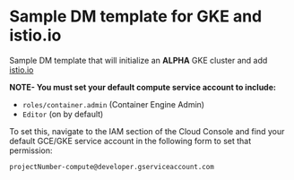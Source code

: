 # Sample DM template for GKE and istio.io

Sample DM template that will initialize an **ALPHA** GKE cluster and add [istio.io](https://istio.io)


**NOTE- You must set your default compute service account to include:**

- ```roles/container.admin``` (Container Engine Admin)
- ```Editor``` (on by default)

To set this, navigate to the IAM section of the Cloud Console and find your default GCE/GKE service account in the following form to set that permission:

`projectNumber-compute@developer.gserviceaccount.com`
